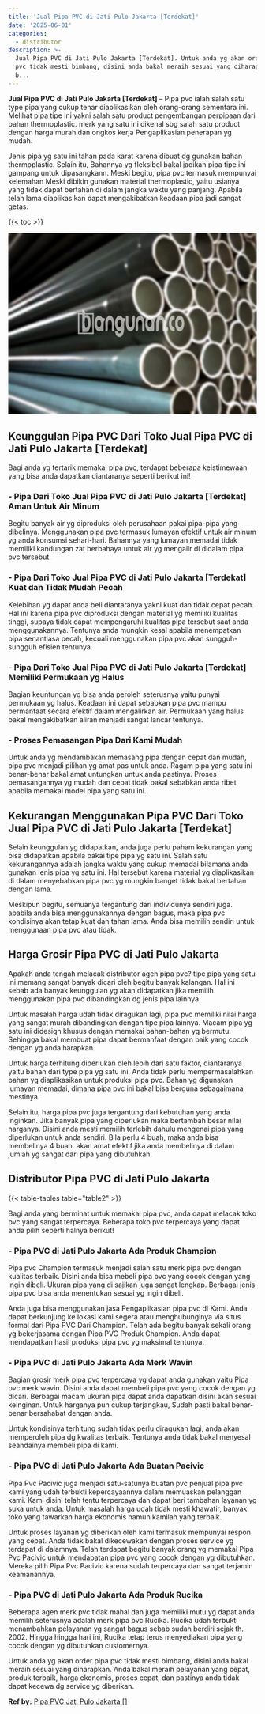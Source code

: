 ```yaml
---
title: 'Jual Pipa PVC di Jati Pulo Jakarta [Terdekat]'
date: '2025-06-01'
categories:
  - distributor
description: >-
  Jual Pipa PVC di Jati Pulo Jakarta [Terdekat]. Untuk anda yg akan order pipa
  pvc tidak mesti bimbang, disini anda bakal meraih sesuai yang diharapkan. Anda
  b...
---
```


**Jual Pipa PVC di Jati Pulo Jakarta \[Terdekat\]** – Pipa pvc ialah salah satu type pipa yang cukup tenar diaplikasikan oleh orang-orang sementara ini. Melihat pipa tipe ini yakni salah satu product pengembangan perpipaan dari bahan thermoplastic. merk yang satu ini dikenal sbg salah satu product dengan harga murah dan ongkos kerja Pengaplikasian penerapan yg mudah.

Jenis pipa yg satu ini tahan pada karat karena dibuat dg gunakan bahan thermoplastic. Selain itu, Bahannya yg fleksibel bakal jadikan pipa tipe ini gampang untuk dipasangkann. Meski begitu, pipa pvc termasuk mempunyai kelemahan Meski dibikin gunakan material thermoplastic, yaitu usianya yang tidak dapat bertahan di dalam jangka waktu yang panjang. Apabila telah lama diaplikasikan dapat mengakibatkan keadaan pipa jadi sangat getas.

{{< toc >}}

![Jual Pipa PVC di Jati Pulo Jakarta [Terdekat]](/images/jaul-pipa-pvc-37.png)

## Keunggulan Pipa PVC Dari Toko Jual Pipa PVC di Jati Pulo Jakarta \[Terdekat\]

Bagi anda yg tertarik memakai pipa pvc, terdapat beberapa keistimewaan yang bisa anda dapatkan diantaranya seperti berikut ini!

### \- Pipa Dari Toko Jual Pipa PVC di Jati Pulo Jakarta \[Terdekat\] Aman Untuk Air Minum

Begitu banyak air yg diproduksi oleh perusahaan pakai pipa-pipa yang dibelinya. Menggunakan pipa pvc termasuk lumayan efektif untuk air minum yg anda konsumsi sehari-hari. Bahannya yang lumayan memadai tidak memiliki kandungan zat berbahaya untuk air yg mengalir di didalam pipa pvc tersebut.

### \- Pipa Dari Toko Jual Pipa PVC di Jati Pulo Jakarta \[Terdekat\] Kuat dan Tidak Mudah Pecah

Kelebihan yg dapat anda beli diantaranya yakni kuat dan tidak cepat pecah. Hal ini karena pipa pvc diproduksi dengan material yg memiliki kualitas tinggi, supaya tidak dapat mempengaruhi kualitas pipa tersebut saat anda menggunakannya. Tentunya anda mungkin kesal apabila menempatkan pipa senantiasa pecah, kecuali menggunakan pipa pvc akan sungguh-sungguh efisien tentunya.

### \- Pipa Dari Toko Jual Pipa PVC di Jati Pulo Jakarta \[Terdekat\] Memiliki Permukaan yg Halus

Bagian keuntungan yg bisa anda peroleh seterusnya yaitu punyai permukaan yg halus. Keadaan ini dapat sebabkan pipa pvc mampu bermanfaat secara efektif dalam mengalirkan air. Permukaan yang halus bakal mengakibatkan aliran menjadi sangat lancar tentunya.

### \- Proses Pemasangan Pipa Dari Kami Mudah

Untuk anda yg mendambakan memasang pipa dengan cepat dan mudah, pipa pvc menjadi pilihan yg amat pas untuk anda. Ragam pipa yang satu ini benar-benar bakal amat untungkan untuk anda pastinya. Proses pemasangannya yg mudah dan cepat tidak bakal sebabkan anda ribet apabila memakai model pipa yang satu ini.

## Kekurangan Menggunakan Pipa PVC Dari Toko Jual Pipa PVC di Jati Pulo Jakarta \[Terdekat\]

Selain keunggulan yg didapatkan, anda juga perlu paham kekurangan yang bisa didapatkan apabila pakai tipe pipa yg satu ini. Salah satu kekurangannya adalah jangka waktu yang cukup memadai bilamana anda gunakan jenis pipa yg satu ini. Hal tersebut karena material yg diaplikasikan di dalam menyebabkan pipa pvc yg mungkin banget tidak bakal bertahan dengan lama.

Meskipun begitu, semuanya tergantung dari individunya sendiri juga. apabila anda bisa menggunakannya dengan bagus, maka pipa pvc kondisinya akan tetap kuat dan tahan lama. Anda bisa memilih sendiri untuk menggunaan pipa pvc atau tidak.

## Harga Grosir Pipa PVC di Jati Pulo Jakarta

Apakah anda tengah melacak distributor agen pipa pvc? tipe pipa yang satu ini memang sangat banyak dicari oleh begitu banyak kalangan. Hal ini sebab ada banyak keunggulan yg akan didapatkan jika memilih menggunakan pipa pvc dibandingkan dg jenis pipa lainnya.

Untuk masalah harga udah tidak diragukan lagi, pipa pvc memiliki nilai harga yang sangat murah dibandingkan dengan tipe pipa lainnya. Macam pipa yg satu ini didesign khusus dengan memakai bahan-bahan yg bermutu. Sehingga bakal membuat pipa dapat bermanfaat dengan baik yang cocok dengan yg anda harapkan.

Untuk harga terhitung diperlukan oleh lebih dari satu faktor, diantaranya yaitu bahan dari type pipa yg satu ini. Anda tidak perlu mempermasalahkan bahan yg diaplikasikan untuk produksi pipa pvc. Bahan yg digunakan lumayan memadai, dimana pipa pvc ini bakal bisa berguna sebagaimana mestinya.

Selain itu, harga pipa pvc juga tergantung dari kebutuhan yang anda inginkan. Jika banyak pipa yang diperlukan maka bertambah besar nilai harganya. Disini anda mesti memilih terlebih dahulu mengenai pipa yang diperlukan untuk anda sendiri. Bila perlu 4 buah, maka anda bisa membelinya 4 buah. akan amat efektif jika anda membelinya di dalam jumlah yg sangat dari pipa yang dibutuhkan.

## Distributor Pipa PVC di Jati Pulo Jakarta

{{< table-tables table="table2" >}}

Bagi anda yang berminat untuk memakai pipa pvc, anda dapat melacak toko pvc yang sangat terpercaya. Beberapa toko pvc terpercaya yang dapat anda pilih seperti halnya berikut!

### \- Pipa PVC di Jati Pulo Jakarta Ada Produk Champion

Pipa pvc Champion termasuk menjadi salah satu merk pipa pvc dengan kualitas terbaik. Disini anda bisa mebeli pipa pvc yang cocok dengan yang ingin dibeli. Ukuran pipa yang di sajikan juga sangat lengkap. Berbagai jenis pipa pvc bisa anda menentukan sesuai yg ingin dibeli.

Anda juga bisa menggunakan jasa Pengaplikasian pipa pvc di Kami. Anda dapat berkunjung ke lokasi kami segera atau menghubunginya via situs formal dari Pipa PVC Dari Champion. Telah ada begitu banyak sekali orang yg bekerjasama dengan Pipa PVC Produk Champion. Anda dapat mendapatkan hasil produksi pipa pvc yg maksimal tentunya.

### \- Pipa PVC di Jati Pulo Jakarta Ada Merk Wavin

Bagian grosir merk pipa pvc terpercaya yg dapat anda gunakan yaitu Pipa pvc merk wavin. Disini anda dapat membeli pipa pvc yang cocok dengan yg dicari. Berbagai macam ukuran pipa dapat anda dapatkan disini akan sesuai keinginan. Untuk harganya pun cukup terjangkau, Sudah pasti bakal benar-benar bersahabat dengan anda.

Untuk kondisinya terhitung sudah tidak perlu diragukan lagi, anda akan memperoleh pipa dg kwalitas terbaik. Tentunya anda tidak bakal menyesal seandainya membeli pipa di kami.

### \- Pipa PVC di Jati Pulo Jakarta Ada Buatan Pacivic

Pipa Pvc Pacivic juga menjadi satu-satunya buatan pvc penjual pipa pvc kami yang udah terbukti kepercayaannya dalam memuaskan pelanggan kami. Kami disini telah tentu terpercaya dan dapat beri tambahan layanan yg suka untuk anda. Untuk masalah harga udah tidak mesti khawatir, banyak toko yang tawarkan harga ekonomis namun kamilah yang terbaik.

Untuk proses layanan yg diberikan oleh kami termasuk mempunyai respon yang cepat. Anda tidak bakal dikecewakan dengan proses service yg terdapat di dalamnya. Telah terdapat begitu banyak orang yg memakai Pipa Pvc Pacivic untuk mendapatan pipa pvc yang cocok dengan yg dibutuhkan. Mereka pilih Pipa Pvc Pacivic karena sudah terpercaya dan sangat terjamin keamanannya.

### \- Pipa PVC di Jati Pulo Jakarta Ada Produk Rucika

Beberapa agen merk pvc tidak mahal dan juga memiliki mutu yg dapat anda memilih seterusnya adalah merk pipa pvc Rucika. Rucika udah terbukti menambahkan pelayanan yg sangat bagus sebab sudah berdiri sejak th. 2002. Hingga hingga hari ini, Rucika tetap terus menyediakan pipa yang cocok dengan yg dibutuhkan customernya.

Untuk anda yg akan order pipa pvc tidak mesti bimbang, disini anda bakal meraih sesuai yang diharapkan. Anda bakal meraih pelayanan yang cepat, produk terbaik, harga ekonomis, proses cepat, dan pastinya anda tidak dapat kecewa dg service yg diberikan.

**Ref by:** [Pipa PVC Jati Pulo Jakarta []](https://id.wikipedia.org/wiki/Pipa)
